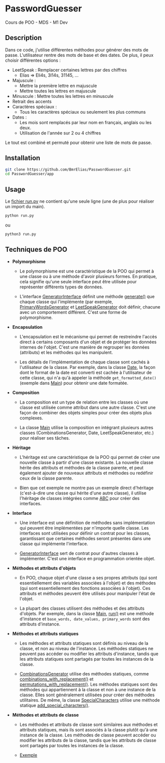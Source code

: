 # PasswordGuesser

Cours de POO - MDS -  M1 Dev

## Description

Dans ce code, j'utilise différentes méthodes pour générer des mots de passe.
L'utilisateur rentre des mots de base et des dates.
De plus, il peux choisir différentes options :

-   LeetSpeak : Remplacer certaines lettres par des chiffres
    -   Elias => Eli4s, 3l14s, 31145, ...
-   Majuscule :
    -   Mettre la première lettre en majuscule
    -   Mettre toutes les lettres en majuscule
-   Minuscule : Mettre toutes les lettres en minuscule
-   Retrait des accents
-   Caractères spéciaux :
    -   Tous les caractères spéciaux ou seulement les plus communs
-   Dates :
    -   Les mois sont remplacés par leur nom en français, anglais ou les deux.
    -   Utilisation de l'année sur 2 ou 4 chiffres

Le tout est combiné et permuté pour obtenir une liste de mots de passe.

## Installation

```bash
git clone https://github.com/BmrElias/PasswordGuesser.git
cd PasswordGuesser/app
```

## Usage

Le [fichier run.py](app/run.py) ne contient qu'une seule ligne (une de plus pour réaliser un import du main).

```bash
python run.py
```

ou

```bash
python3 run.py
```

## Techniques de POO

-   **Polymorphisme**

    -   Le polymorphisme est une caractéristique de la POO qui permet à une classe ou à une méthode d'avoir plusieurs formes. En pratique, cela signifie qu'une seule interface peut être utilisée pour représenter différents types de données.

    -   L'interface [GeneratorInterface](app/generator_interface.py) définit une méthode [generate()](https://github.com/BmrElias/PasswordGuesser/blob/b0de661119e95673ddaa07a253fd9e31e66f7879/app/generator_interface.py#L6) que chaque classe qui l'implémente (par exemple, [PrimaryWordsGenerator](https://github.com/BmrElias/PasswordGuesser/blob/b0de661119e95673ddaa07a253fd9e31e66f7879/app/primary_word_generator.py#L15) et [LeetSpeakGenerator](https://github.com/BmrElias/PasswordGuesser/blob/b0de661119e95673ddaa07a253fd9e31e66f7879/app/leet_speak_generator.py#L10) doit définir, chacune avec un comportement différent. C'est une forme de polymorphisme.

-   **Encapsulation**

    -   L'encapsulation est le mécanisme qui permet de restreindre l'accès direct à certains composants d'un objet et de protéger les données internes de l'objet. C'est une manière de regrouper les données (attributs) et les méthodes qui les manipulent.

    -   Les détails de l'implémentation de chaque classe sont cachés à l'utilisateur de la classe. Par exemple, dans la classe [Date](app/date_generator.py), la façon dont le format de la date est converti est cachée à l'utilisateur de cette classe, qui n'a qu'à appeler la méthode `get_formatted_date()` (exemple dans [Main](https://github.com/BmrElias/PasswordGuesser/blob/9d3b7e4c0516e89ce95d15bd93db99d6083391c8/app/main.py#L55C34-L55C52)) pour obtenir une date formatée.

-   **Composition**

    -   La composition est un type de relation entre les classes où une classe est utilisée comme attribut dans une autre classe. C'est une façon de combiner des objets simples pour créer des objets plus complexes.

    -   La classe [Main](app/main.py) utilise la composition en intégrant plusieurs autres classes (CombinationsGenerator, Date, LeetSpeakGenerator, etc.) pour réaliser ses tâches.

-   **Héritage**

    -   L'héritage est une caractéristique de la POO qui permet de créer une nouvelle classe à partir d'une classe existante. La nouvelle classe hérite des attributs et méthodes de la classe parente, et peut également ajouter de nouveaux attributs et méthodes ou redéfinir ceux de la classe parente.

    -   Bien que cet exemple ne montre pas un exemple direct d'héritage (c'est-à-dire une classe qui hérite d'une autre classe), il utilise l'héritage de classes intégrées comme [ABC](https://github.com/BmrElias/PasswordGuesser/blob/b0de661119e95673ddaa07a253fd9e31e66f7879/app/generator_interface.py#L4) pour créer des interfaces.

-   **Interface**

    -   Une interface est une définition de méthodes sans implémentation qui peuvent être implémentées par n'importe quelle classe. Les interfaces sont utilisées pour définir un contrat pour les classes, garantissant que certaines méthodes seront présentes dans une classe qui implémente l'interface.

    -   [GeneratorInterface](app/generator_interface.py) sert de contrat pour d'autres classes à implémenter. C'est une interface en programmation orientée objet.

-   **Méthodes et attributs d'objets**

    -   En POO, chaque objet d'une classe a ses propres attributs (qui sont essentiellement des variables associées à l'objet) et des méthodes (qui sont essentiellement des fonctions associées à l'objet). Ces attributs et méthodes peuvent être utilisés pour manipuler l'état de l'objet.

    -   La plupart des classes utilisent des méthodes et des attributs d'objets. Par exemple, dans la classe [Main](app/main.py), [run()](https://github.com/BmrElias/PasswordGuesser/blob/b0de661119e95673ddaa07a253fd9e31e66f7879/app/main.py#L20) est une méthode d'instance et `base_words, date_values, primary_words` sont des attributs d'instance.

-   **Méthodes et attributs statiques**

    -   Les méthodes et attributs statiques sont définis au niveau de la classe, et non au niveau de l'instance. Les méthodes statiques ne peuvent pas accéder ou modifier les attributs d'instance, tandis que les attributs statiques sont partagés par toutes les instances de la classe.

    -   [CombinationsGenerator](app/combinations_generator.py) utilise des méthodes statiques, comme [combinations_with_replacement()](https://github.com/BmrElias/PasswordGuesser/blob/b0de661119e95673ddaa07a253fd9e31e66f7879/app/combinations_generator.py#L3) et [permutations_with_replacement()](https://github.com/BmrElias/PasswordGuesser/blob/b0de661119e95673ddaa07a253fd9e31e66f7879/app/combinations_generator.py#L14). Les méthodes statiques sont des méthodes qui appartiennent à la classe et non à une instance de la classe. Elles sont généralement utilisées pour créer des méthodes utilitaires. De même, la classe [SpecialCharacters](app/special_characters.py) utilise une méthode statique [add_special_characters()](https://github.com/BmrElias/PasswordGuesser/blob/b0de661119e95673ddaa07a253fd9e31e66f7879/app/special_characters.py#L3).

-   **Méthodes et attributs de classe**

    -   Les méthodes et attributs de classe sont similaires aux méthodes et attributs statiques, mais ils sont associés à la classe plutôt qu'à une instance de la classe. Les méthodes de classe peuvent accéder ou modifier les attributs de la classe, tandis que les attributs de classe sont partagés par toutes les instances de la classe.

    -   [Exemple](app/test_class.py)
